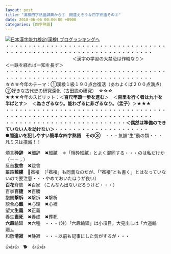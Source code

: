 ```yaml
---
layout: post
title: "漢検四字熟語辞典から⑦　間違えそうな四字熟語その③"
date: 2018-06-06 00:00:00 +0900
categories: [四字熟語]
---
```


[![](/syuusyuu9701/assets/images/漢検四字熟語辞典から⑦-間違えそうな四字熟語その③-br_c_3028_1.gif)](http://blog.with2.net/link.php?1659096:3028 "日本漢字能力検定(漢検) ブログランキングへ")[日本漢字能力検定(漢検) ブログランキングへ](http://blog.with2.net/link.php?1659096:3028)  
・・・・・・・・・・・・・・・・・・・・・・・・・・・・・・・・・・・・・・・・・・・・・・・・・・・・・・・・・・・・・・・・・・・・・  
　　　　　　　　　　　　　　　＜漢字の学習の大禁忌は作輟なり＞　　　　　＜一跌を経れば一知を長ず＞　　　　　  
・・・・・・・・・・・・・・・・・・・・・・・・・・・・・・・・・・・・・・・・・・・・・・・・・・・・・・・・・・・・・・・・・・・・・  
☆☆☆今年のテーマ：①漢検１級１９０点台復活（あわよくば２００点満点）　②好きな古代史の研究深化（古田説の研究）　☆☆☆  
★★★今年のスピリット：＜**百尺竿頭一歩を進む**＞　＜**百里を行く者は九十を半ばとす**＞　＜**為さざるなり。能わざるに非ざるなり。（孟子）**＞★★★  
・・・・・・・・・・・・・・・・・・・・・・・・・・・・・・・・・・・・・・・・・・・・・・・・・・・・・・・・・・・・・・・・・・・・・  
・・・・・・・・・・・・・・・・・・・・・・・・・・・**＜偶然は準備のできていない人を助けない＞**・・・・・・・・・・・・・・・・・・・・・  
**●間違いを犯しやすい簡単な四字熟語　その③**　・・・気韻“生”動の類・・・凡ミスは撲滅！！  
  
煩言**砕辞**　✖細辞　✖細膩　＊「瑣砕細膩」とよく混同する・・・のは私だけか（ーー；）  
反首**抜舎**　✖跋舎  
篳路**藍縷**　🔺襤褸　（「襤褸」も同義なのだが、「“襤褸”とも書く」とはなっていないので要注意・・・やめておいたほうが良い）  
**百花**斉放　✖百家 （こんなん出ないだろうけど・・・）  
百挙**百捷**　✖百勝  
抱関**撃柝**　✖撃拆　✖撃析  
貌合**心離**　✖心理　✖心裡  
望文**生義**　✖正義  
養生**喪死**　✖養成　✖葬死  
**六趣**輪廻　✖六種　・・・（注）「六趣輪廻」は小項目。大見出しは「六道輪廻」。  
和敬**清寂**　✖静寂　・・・以前も記事にした気がするが・・・  
  
👍👍👍　🐕　👍👍👍